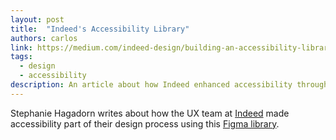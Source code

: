 ```yaml
---
layout: post
title:  "Indeed's Accessibility Library"
authors: carlos
link: https://medium.com/indeed-design/building-an-accessibility-library-e134e9012c17
tags: 
  - design
  - accessibility
description: An article about how Indeed enhanced accessibility through the development of a Figma toolkit.
---
```


Stephanie Hagadorn writes about how the UX team at [Indeed](https://indeed.com) made accessibility part of their design process using this [Figma library](https://www.figma.com/community/file/953682768192596304).